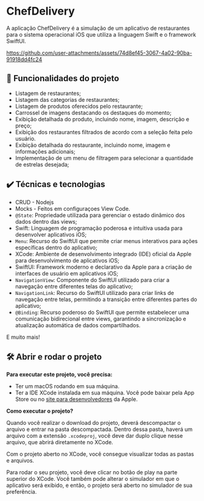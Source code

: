 # ChefDelivery

A aplicação ChefDelivery é a simulação de um aplicativo de restaurantes para o sistema operacional iOS que utiliza a linguagem Swift e o framework SwiftUI.

https://github.com/user-attachments/assets/74d8ef45-3067-4a02-90ba-91918dd4fc24

## 🔨 Funcionalidades do projeto
- Listagem de restaurantes;
- Listagem das categorias de restaurantes;
- Listagem de produtos oferecidos pelo restaurante;
- Carrossel de imagens destacando os destaques do momento;
- Exibição detalhada do produto, incluindo nome, imagem, descrição e preço;
- Exibição dos restaurantes filtrados de acordo com a seleção feita pelo usuário.
- Exibição detalhada do restaurante, incluindo nome, imagem e informações adicionais;
- Implementação de um menu de filtragem para selecionar a quantidade de estrelas desejada;

## ✔️ Técnicas e tecnologias
- CRUD - Nodejs
- Mocks - Feitos em configuraçoes View Code.
- `@State`: Propriedade utilizada para gerenciar o estado dinâmico dos dados dentro das views;
- Swift: Linguagem de programação poderosa e intuitiva usada para desenvolver aplicativos iOS;
- `Menu`: Recurso do SwiftUI que permite criar menus interativos para ações específicas dentro do aplicativo;
- XCode: Ambiente de desenvolvimento integrado (IDE) oficial da Apple para desenvolvimento de aplicativos iOS;
- SwiftUI: Framework moderno e declarativo da Apple para a criação de interfaces de usuário em aplicativos iOS;
- `NavigationView`: Componente do SwiftUI utilizado para criar a navegação entre diferentes telas do aplicativo;
- `NavigationLink`: Recurso do SwiftUI utilizado para criar links de navegação entre telas, permitindo a transição entre diferentes partes do aplicativo;
- `@Binding`: Recurso poderoso do SwiftUI que permite estabelecer uma comunicação bidirecional entre views, garantindo a sincronização e atualização automática de dados compartilhados. 

E muito mais! 

## 🛠️ Abrir e rodar o projeto

**Para executar este projeto, você precisa:**

- Ter um macOS rodando em sua máquina.
- Ter a IDE XCode instalada em sua máquina. Você pode baixar pela App Store ou no [site para desenvolvedores](https://developer.apple.com/download/all/) da Apple.

**Como executar o projeto?**

Quando você realizar o download do projeto, deverá descompactar o arquivo e entrar na pasta descompactada. Dentro dessa pasta, haverá um arquivo com a extensão `.xcodeproj`, você deve dar duplo clique nesse arquivo, que abrirá diretamente no XCode. 

Com o projeto aberto no XCode, você consegue visualizar todas as pastas e arquivos.

Para rodar o seu projeto, você deve clicar no botão de play na parte superior do XCode. Você também pode alterar o simulador em que o aplicativo será exibido, e então, o projeto será aberto no simulador de sua preferência.
